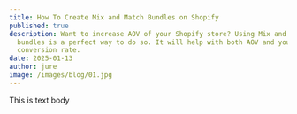 ```yaml
---
title: How To Create Mix and Match Bundles on Shopify
published: true
description: Want to increase AOV of your Shopify store? Using Mix and Match
  bundles is a perfect way to do so. It will help with both AOV and you
  conversion rate.
date: 2025-01-13
author: jure
image: /images/blog/01.jpg
---
```

This is text body